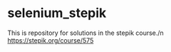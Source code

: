 # selenium_stepik

This is repository for solutions in the stepik course./n
https://stepik.org/course/575
